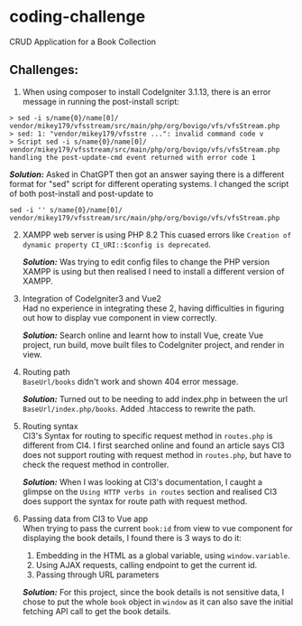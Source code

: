 # coding-challenge
CRUD Application for a Book Collection

## Challenges:
  1. When using composer to install CodeIgniter 3.1.13, there is an error message in running the post-install script:

    > sed -i s/name{0}/name[0]/ vendor/mikey179/vfsstream/src/main/php/org/bovigo/vfs/vfsStream.php
    > sed: 1: "vendor/mikey179/vfsstre ...": invalid command code v
    > Script sed -i s/name{0}/name[0]/ vendor/mikey179/vfsstream/src/main/php/org/bovigo/vfs/vfsStream.php handling the post-update-cmd event returned with error code 1
    
***Solution:*** Asked in ChatGPT then got an answer saying there is a different format for "sed" script for different operating systems. I changed the script of both post-install and post-update to
    
  ```sed -i '' s/name{0}/name[0]/ vendor/mikey179/vfsstream/src/main/php/org/bovigo/vfs/vfsStream.php```

  2. XAMPP web server is using PHP 8.2
     This cuased errors like  ```Creation of dynamic property CI_URI::$config is deprecated```.  

     ***Solution:*** Was trying to edit config files to change the PHP version XAMPP is using but then realised I need to install a different version of XAMPP.

  3. Integration of CodeIgniter3 and Vue2  
     Had no experience in integrating these 2, having difficulties in figuring out how to display vue component in view correctly.

     ***Solution:*** Search online and learnt how to install Vue, create Vue project, run build, move built files to CodeIgniter project, and render in view.

  4. Routing path  
     ```BaseUrl/books``` didn't work and shown 404 error message.
     
     ***Solution:*** Turned out to be needing to add index.php in between the url ```BaseUrl/index.php/books```. Added .htaccess to rewrite the path.

  5. Routing syntax  
     CI3's Syntax for routing to specific request method in ```routes.php``` is different from CI4. I first searched online and found an article says CI3 does not support routing with request method in ```routes.php```, but have to check the request method in controller. 
     
     ***Solution:*** When I was looking at CI3's documentation, I caught a glimpse on the ```Using HTTP verbs in routes``` section and realised CI3 does support the syntax for route path with request method.

  6. Passing data from CI3 to Vue app  
     When trying to pass the current ```book:id``` from view to vue component for displaying the book details, I found there is 3 ways to do it:  
      1. Embedding in the HTML as a global variable, using ```window.variable```.
      2. Using AJAX requests, calling endpoint to get the current id.
      3. Passing through URL parameters

     ***Solution:*** For this project, since the book details is not sensitive data, I chose to put the whole ```book``` object in ```window``` as it can also save the initial fetching API call to get the book details.
